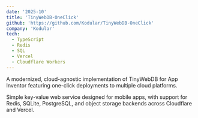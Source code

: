 ```yaml
---
date: '2025-10'
title: 'TinyWebDB-OneClick'
github: 'https://github.com/Kodular/TinyWebDB-OneClick'
company: 'Kodular'
tech:
  - TypeScript
  - Redis
  - SQL
  - Vercel
  - Cloudflare Workers
---
```


A modernized, cloud-agnostic implementation of TinyWebDB for App Inventor featuring one-click deployments to multiple cloud platforms.

Simple key-value web service designed for mobile apps, with support for Redis, SQLite, PostgreSQL, and object storage backends across Cloudflare and Vercel.
